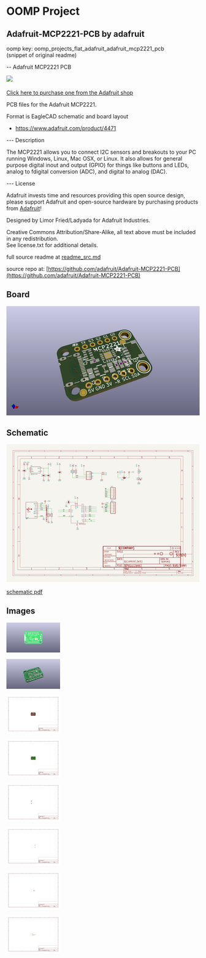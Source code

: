 # OOMP Project  
## Adafruit-MCP2221-PCB  by adafruit  
  
oomp key: oomp_projects_flat_adafruit_adafruit_mcp2221_pcb  
(snippet of original readme)  
  
-- Adafruit MCP2221 PCB  
  
<a href="http://www.adafruit.com/products/4471"><img src="assets/4471.jpg?raw=true" width="500px"><br/>  
Click here to purchase one from the Adafruit shop</a>  
  
PCB files for the Adafruit MCP2221.   
  
Format is EagleCAD schematic and board layout  
* https://www.adafruit.com/product/4471  
  
--- Description  
  
The MCP2221 allows you to connect I2C sensors and breakouts to your PC running Windows, Linux, Mac OSX, or Linux. It also allows for general purpose digital inout and output (GPIO) for things like buttons and LEDs, analog to fdigital conversion (ADC), and digital to analog (DAC).  
  
--- License  
  
Adafruit invests time and resources providing this open source design, please support Adafruit and open-source hardware by purchasing products from [Adafruit](https://www.adafruit.com)!  
  
Designed by Limor Fried/Ladyada for Adafruit Industries.  
  
Creative Commons Attribution/Share-Alike, all text above must be included in any redistribution.   
See license.txt for additional details.  
  
  full source readme at [readme_src.md](readme_src.md)  
  
source repo at: [https://github.com/adafruit/Adafruit-MCP2221-PCB](https://github.com/adafruit/Adafruit-MCP2221-PCB)  
## Board  
  
[![working_3d.png](working_3d_600.png)](working_3d.png)  
## Schematic  
  
[![working_schematic.png](working_schematic_600.png)](working_schematic.png)  
  
[schematic pdf](working_schematic.pdf)  
## Images  
  
[![working_3D_bottom.png](working_3D_bottom_140.png)](working_3D_bottom.png)  
  
[![working_3D_top.png](working_3D_top_140.png)](working_3D_top.png)  
  
[![working_assembly_page_01.png](working_assembly_page_01_140.png)](working_assembly_page_01.png)  
  
[![working_assembly_page_02.png](working_assembly_page_02_140.png)](working_assembly_page_02.png)  
  
[![working_assembly_page_03.png](working_assembly_page_03_140.png)](working_assembly_page_03.png)  
  
[![working_assembly_page_04.png](working_assembly_page_04_140.png)](working_assembly_page_04.png)  
  
[![working_assembly_page_05.png](working_assembly_page_05_140.png)](working_assembly_page_05.png)  
  
[![working_assembly_page_06.png](working_assembly_page_06_140.png)](working_assembly_page_06.png)  
